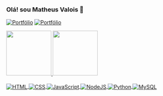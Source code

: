 
### Olá! sou Matheus Valois 👋

[![Portfólio](https://img.shields.io/badge/website-000000?style=for-the-badge&logo=About.me&logoColor=white)](http://www.valois.design)
[![Portfólio](https://img.shields.io/badge/LinkedIn-0077B5?style=for-the-badge&logo=linkedin&logoColor=white)](https://www.linkedin.com/in/matheusvaloisc/)


<div>
    <a href="valois.design">
        <img height ="120em" src="https://github-readme-stats.vercel.app/api?username=valoisc&show_icons=true&theme=tokyonight"/> 
        <img height ="120em" src="https://github-readme-stats.vercel.app/api/top-langs/?username=valoisc&layout=compact&theme=tokyonight"/> 

</div>


<div style="display: inline_block"></br>
    <img align="center" alt="HTML" src="https://img.shields.io/badge/HTML5-E34F26?style=for-the-badge&logo=html5&logoColor=white">
    <img align="center" alt="CSS" src="https://img.shields.io/badge/CSS3-1572B6?style=for-the-badge&logo=css3&logoColor=white">
    <img align="center" alt="JavaScript" src="https://img.shields.io/badge/JavaScript-F7DF1E?style=for-the-badge&logo=javascript&logoColor=black">
    <img align="center" alt="NodeJS" src="https://img.shields.io/badge/Node.js-43853D?style=for-the-badge&logo=node.js&logoColor=white">
    <img align="center" alt="Python" src="https://img.shields.io/badge/Python-14354C?style=for-the-badge&logo=python&logoColor=white">
    <img align="center" alt="MySQL" src="https://img.shields.io/badge/MySQL-005C84?style=for-the-badge&logo=mysql&logoColor=white">
    
</div>
